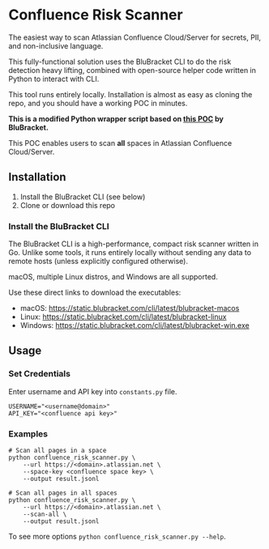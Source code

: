 # Confluence Risk Scanner

The easiest way to scan Atlassian Confluence Cloud/Server for secrets, PII, and non-inclusive language.

This fully-functional solution uses the BluBracket CLI to do the risk detection heavy lifting,
combined with open-source helper code written in Python to interact with CLI.

This tool runs entirely locally. Installation is almost as easy as cloning the repo,
and you should have a working POC in minutes.

**This is a modified Python wrapper script based on [this POC](https://github.com/BluBracket/confluence-risk-scanner) by BluBracket.**

This POC enables users to scan **all** spaces in Atlassian Confluence Cloud/Server.

## Installation

1. Install the BluBracket CLI (see below)
2. Clone or download this repo

### Install the BluBracket CLI

The BluBracket CLI is a high-performance, compact risk scanner written in Go. Unlike some tools, it runs entirely locally without sending any data to remote hosts (unless explicitly configured otherwise).

macOS, multiple Linux distros, and Windows are all supported.

Use these direct links to download the executables:

- macOS: https://static.blubracket.com/cli/latest/blubracket-macos
- Linux: https://static.blubracket.com/cli/latest/blubracket-linux
- Windows: https://static.blubracket.com/cli/latest/blubracket-win.exe


## Usage
### Set Credentials
Enter username and API key into `constants.py` file.

```
USERNAME="<username@domain>"
API_KEY="<confluence api key>"
```
### Examples
```
# Scan all pages in a space
python confluence_risk_scanner.py \
    --url https://<domain>.atlassian.net \
    --space-key <confluence space key> \
    --output result.jsonl

# Scan all pages in all spaces
python confluence_risk_scanner.py \
    --url https://<domain>.atlassian.net \
    --scan-all \
    --output result.jsonl
```

To see more options `python confluence_risk_scanner.py --help`.


